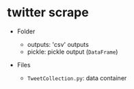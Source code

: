 # twitter scrape

- Folder
  - outputs: 'csv' outputs
  - pickle: pickle output (`DataFrame`)

- Files
  - `TweetCollection.py`: data container